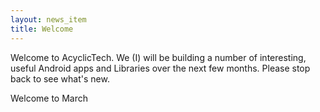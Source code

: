 ```yaml
---
layout: news_item
title: Welcome
---
```

Welcome to AcyclicTech. We (I) will be building a number of interesting, 
useful Android apps and Libraries over the next few months. Please
stop back to see what's new.

Welcome to March